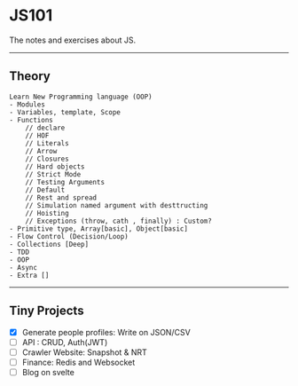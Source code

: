 # JS101

The notes and exercises about JS.


----
## Theory
```
Learn New Programming language (OOP)
- Modules
- Variables, template, Scope
- Functions
    // declare
    // HOF
    // Literals
    // Arrow
    // Closures
    // Hard objects
    // Strict Mode
    // Testing Arguments
    // Default
    // Rest and spread
    // Simulation named argument with desttructing
    // Hoisting
    // Exceptions (throw, cath , finally) : Custom?
- Primitive type, Array[basic], Object[basic]
- Flow Control (Decision/Loop)
- Collections [Deep]
- TDD
- OOP
- Async
- Extra []

```

----
## Tiny Projects

- [x] Generate people profiles: Write on JSON/CSV
- [ ] API : CRUD, Auth(JWT)
- [ ] Crawler Website: Snapshot & NRT
- [ ] Finance: Redis and Websocket
- [ ] Blog on svelte
